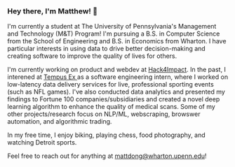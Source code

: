 ### Hey there, I'm Matthew! 👋

<!--
**matt-dong/matt-dong** is a ✨ _special_ ✨ repository because its `README.md` (this file) appears on your GitHub profile.

Here are some ideas to get you started:

- 🔭 I’m currently working on ...
- 🌱 I’m currently learning ...
- 👯 I’m looking to collaborate on ...
- 🤔 I’m looking for help with ...
- 💬 Ask me about ...
- 📫 How to reach me: ...
- 😄 Pronouns: ...
- ⚡ Fun fact: ...
-->


I'm currently a student at The University of Pennsylvania's Management and Technology (M&T) Program! I'm pursuing a B.S. in Computer Science from the School of Engineering and B.S. in Economics from Wharton. I have particular interests in using data to drive better decision-making and creating software to improve the quality of lives for others.

I'm currently working on product and webdev at [Hack4Impact](https://github.com/hack4impact-upenn). In the past, I interened at [Tempus Ex ](https://tempus-ex.com/) as a software engineering intern, where I worked on low-latency data delivery services for live, professional sporting events (such as NFL games). I've also conducted data analytics and presented my findings to Fortune 100 companies/subsidiaries and created a novel deep learning algorithm to enhance the quality of medical scans. Some of my other projects/research focus on NLP/ML, webscraping, browswer automation, and algorithmic trading.

In my free time, I enjoy biking, playing chess, food photography, and watching Detroit sports.

Feel free to reach out for anything at mattdong@wharton.upenn.edu!

